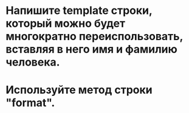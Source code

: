 # Напишите template строки, который можно будет многократно переиспользовать, вставляя в него имя и фамилию человека. 
# Используйте метод строки "format".
